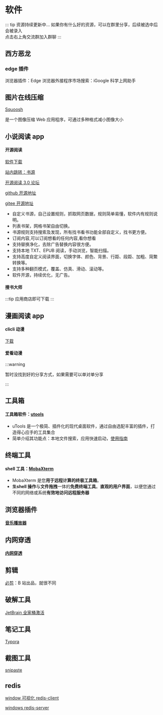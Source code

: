 # 软件

::: tip 资源持续更新中...
如果你有什么好的资源，可以在群里分享，后续被选中后会被录入 <br>
点击右上角交流群加入群聊
:::

## 西方恶龙

### edge 插件

浏览器插件：Edge 浏览器外接程序市场搜索：iGoogle 科学上网助手

<!-- ### 老王 -->

<!-- [下载](http://fescp.laowang123.cc:9999/invite?code=xsfqgor9) -->
<!--
### ABC

[下载](http://adabc1.net/2gk9t) -->

## 图片在线压缩

[Squoosh](https://squoosh.app/)

是一个图像压缩 Web 应用程序，可通过多种格式减小图像大小

## 小说阅读 app

#### 开源阅读

[软件下载](https://kunfei.lanzoui.com/b0f810h4b)

[站内跳转：书源](/book/booksource.md#源仓库)

[开源阅读 3.0 论坛](https://www.5yd.cc/thread-38.htm)

[github 开源地址](https://github.com/gedoor/legado)

[gitee 开源地址](https://gitee.com/mirrors/Legado?_from=gitee_search#%E9%98%85%E8%AF%BB30)

- 自定义书源，自己设置规则，抓取网页数据，规则简单易懂，软件内有规则说明。
- 列表书架，网格书架自由切换。
- 书源规则支持搜索及发现，所有找书看书功能全部自定义，找书更方便。
- 订阅内容,可以订阅想看的任何内容,看你想看
- 支持替换净化，去除广告替换内容很方便。
- 支持本地 TXT、EPUB 阅读，手动浏览，智能扫描。
- 支持高度自定义阅读界面，切换字体、颜色、背景、行距、段距、加粗、简繁转换等。
- 支持多种翻页模式，覆盖、仿真、滑动、滚动等。
- 软件开源，持续优化，无广告。

#### 搜书大师

:::tip
应用商店即可下载
:::

## 漫画阅读 app

#### clicli 动漫

[下载](https://clicli.app/)

#### 爱看动漫

:::warning

暂时没找到好的分享方式，如果需要可以单对单分享

:::

## 工具箱

#### 工具箱软件：[utools](https://u.tools/)

- uTools 是一个极简、插件化的现代桌面软件，通过自由选配丰富的插件，打造得心应手的工具集合
- 简单介绍其功能点：本地文件搜索，应用快速启动，[使用指南](https://u.tools/docs/guide/about-uTools.html#utools-%E6%98%AF%E4%BB%80%E4%B9%88)

## 终端工具

#### shell 工具：[MobaXterm](https://mobaxterm.mobatek.net/)

- MobaXterm 是您**用于远程计算的终极工具箱**。
- 集**shell 操作**与**文件拖拽**一体的**免费终端工具**。**直观的用户界面**，以便您通过不同的网络或系统**有效地访问远程服务器**

## 浏览器插件

#### [音乐播放器](https://listen1.github.io/listen1/)

## 内网穿透

#### [内网穿透](https://www.i996.me/)

<!-- ## VPN

给大家安利个神奇的软件，永久免费使用！
速度超快，秒开油管、Ins，还能看奈飞、Hulu、HBO、动画疯、TVB、Apple TV...
地区很丰富，香港、台湾、美国原生、日本原生全都有。
立即使用老王vpn: http://mx6.ww.laowang123.cc:9998/invite?code=xsfqgor9  -->

## 剪辑

[必剪](https://bcut.drawyoo.com/)：B 站出品，就很不同

## 破解工具

[JetBrain 全家桶激活](https://idea.medeming.com/1172.html)

## 笔记工具

[Typora](https://typoraio.cn/releases/all)

## 截图工具

[snipaste](https://www.snipaste.com/)

## redis

[window 可视化 redis-client](https://github.com/qishibo/AnotherRedisDesktopManager/releases)

[windows redis-server](https://github.com/MicrosoftArchive/redis/releases)
